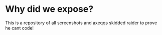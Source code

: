 # Why did we expose?
This is a repository of all screenshots and axeqqs skidded raider to prove he cant code!
